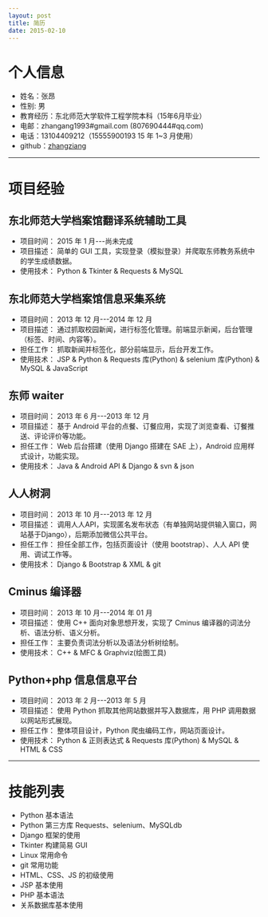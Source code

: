 ```yaml
---
layout: post
title: 简历
date: 2015-02-10
---
```

# 个人信息

- 姓名：张昂
- 性别: 男
- 教育经历：东北师范大学软件工程学院本科（15年6月毕业）
- 电邮：zhangang1993#gmail.com (807690444#qq.com)
- 电话：13104409212（15555900193 15 年 1~3 月使用）
- github：[zhangziang](https://github.com/zhangziang)

- - -

# 项目经验

## 东北师范大学档案馆翻译系统辅助工具

- 项目时间： 2015 年 1 月---尚未完成
- 项目描述： 简单的 GUI 工具，实现登录（模拟登录）并爬取东师教务系统中的学生成绩数据。
- 使用技术： Python & Tkinter & Requests & MySQL

## 东北师范大学档案馆信息采集系统

- 项目时间： 2013 年 12 月---2014 年 12 月
- 项目描述： 通过抓取校园新闻，进行标签化管理。前端显示新闻，后台管理（标签、时间、内容等）。
- 担任工作： 抓取新闻并标签化，部分前端显示，后台开发工作。
- 使用技术： JSP & Python & Requests 库(Python) & selenium 库(Python) & MySQL & JavaScript

## 东师 waiter

- 项目时间： 2013 年 6 月---2013 年 12 月
- 项目描述： 基于 Android 平台的点餐、订餐应用，实现了浏览查看、订餐推送、评论评价等功能。
- 担任工作： Web 后台搭建（使用 Django 搭建在 SAE 上），Android 应用样式设计，功能实现。
- 使用技术： Java & Android API & Django & svn & json

## 人人树洞

- 项目时间： 2013 年 10 月---2013 年 12 月
- 项目描述： 调用人人API，实现匿名发布状态（有单独网站提供输入窗口，网站基于Django），后期添加微信公共平台。
- 担任工作： 担任全部工作，包括页面设计（使用 bootstrap）、人人 API 使用、调试工作等。
- 使用技术： Django & Bootstrap & XML & git

## Cminus 编译器

- 项目时间： 2013 年 10 月---2014 年 01 月
- 项目描述： 使用 C++ 面向对象思想开发，实现了 Cminus 编译器的词法分析、语法分析、语义分析。
- 担任工作： 主要负责词法分析以及语法分析树绘制。
- 使用技术： C++ & MFC & Graphviz(绘图工具)

## Python+php 信息信息平台

- 项目时间： 2013 年 2 月---2013 年 5 月
- 项目描述： 使用 Python 抓取其他网站数据并写入数据库，用 PHP 调用数据以网站形式展现。
- 担任工作： 整体项目设计，Python 爬虫编码工作，网站页面设计。
- 使用技术： Python & 正则表达式 & Requests 库(Python) & MySQL & HTML & CSS

- - -

# 技能列表

- Python 基本语法
- Python 第三方库 Requests、selenium、MySQLdb
- Django 框架的使用
- Tkinter 构建简易 GUI
- Linux 常用命令
- git 常用功能
- HTML、CSS、JS 的初级使用
- JSP 基本使用
- PHP 基本语法
- 关系数据库基本使用
